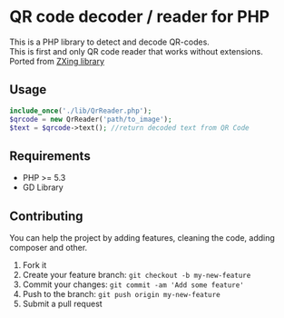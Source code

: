 # QR code decoder / reader for PHP
This is a PHP library to detect and decode QR-codes.<br />This is first and only QR code reader that works without extensions.<br />
Ported from [ZXing library](https://github.com/zxing/zxing)

## Usage 
```php
include_once('./lib/QrReader.php');
$qrcode = new QrReader('path/to_image');
$text = $qrcode->text(); //return decoded text from QR Code
```

## Requirements 
* PHP >= 5.3
* GD Library


## Contributing

You can help the project by adding features, cleaning the code, adding composer and other.

 
1. Fork it
2. Create your feature branch: `git checkout -b my-new-feature`
3. Commit your changes: `git commit -am 'Add some feature'`
4. Push to the branch: `git push origin my-new-feature`
5. Submit a pull request
